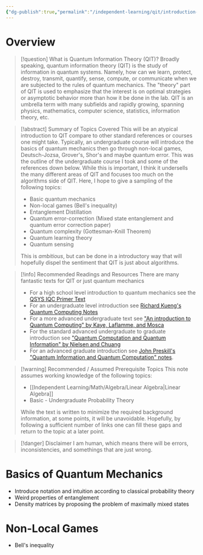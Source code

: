 ```yaml
---
{"dg-publish":true,"permalink":"/independent-learning/qit/introduction-to-quantum-information-theory/","created":"2025-03-17T09:40:48.000-05:00","updated":"2025-03-17T09:40:48.000-05:00"}
---
```


# Overview

> [!question] What is Quantum Information Theory (QIT)?
> Broadly speaking, quantum information theory (QIT) is the study of information in quantum systems. Namely, how can we learn, protect, destroy, transmit, quantify, sense, compute, or communicate when we are subjected to the rules of quantum mechanics. The "theory" part of QIT is used to emphasize that the interest is on optimal strategies or asymptotic behavior more than how it be done in the lab. QIT is an umbrella term with many subfields and rapidly growing, spanning physics, mathematics, computer science, statistics, information theory, etc.

> [!abstract] Summary of Topics Covered
> This will be an atypical introduction to QIT compare to other standard references or courses one might take. Typically, an undergraduate course will introduce the basics of quantum mechanics then go through non-local games, Deutsch-Jozsa, Grover's, Shor's and maybe quantum error. This was the outline of the undergraduate course I took and some of the references down below. While this is important, I think it undersells the many different areas of QIT and focuses too much on the algorithms side of QIT. Here, I hope to give a sampling of the following topics:
> - Basic quantum mechanics
> - Non-local games (Bell's inequality)
> - Entanglement Distillation
> - Quantum error-correction (Mixed state entanglement and quantum error correction paper)
> - Quantum complexity (Gottesman-Knill Theorem)
> - Quantum learning theory
> - Quantum sensing
>   
> This is *ambitious*, but can be done in a introductory way that will hopefully dispel the sentiment that QIT is just about algorithms.

> [!info] Recommended Readings and Resources
> There are many fantastic texts for QIT or just quantum mechanics
> - For a high school level introduction to quantum mechanics see the [QSYS IQC Primer Text](https://uwaterloo.ca/institute-for-quantum-computing/sites/default/files/uploads/files/mathematics_qm_v23_qsys.pdf)
> - For an undergraduate level introduction see [Richard Kueng's Quantum Computing Notes](https://www.jku.at/fileadmin/gruppen/180/2024_kueng_quantum_computing.pdf)
> - For a more advanced undergraduate text see ["An introduction to Quantum Computing" by Kaye, Laflamme, and Mosca](https://books.google.com/books/about/An_Introduction_to_Quantum_Computing.html?id=gLFQAAAAMAAJ)
> - For the standard advanced undergraduate to graduate introduction see ["Quantum Computation and Quantum Information" by Nielsen and Chuang](https://www.cambridge.org/highereducation/books/quantum-computation-and-quantum-information/01E10196D0A682A6AEFFEA52D53BE9AE)
> - For an advanced graduate introduction see [John Preskill's "Quantum Information and Quantum Computation" notes](https://www.lorentz.leidenuniv.nl/quantumcomputers/literature/preskill_1_to_6.pdf).


> [!warning] Recommended / Assumed Prerequisite Topics
> This note assumes working knowledge of the following topics:
> - [[Independent Learning/Math/Algebra/Linear Algebra\|Linear Algebra]]
> - Basic - Undergraduate Probability Theory
>
> While the text is written to minimize the required background information, at some points, it will be unavoidable. Hopefully, by following a sufficient number of links one can fill these gaps and return to the topic at a later point.

> [!danger] Disclaimer
> I am human, which means there will be errors, inconsistencies, and somethings that are just wrong.


# Basics of Quantum Mechanics

- Introduce notation and intuition according to classical probability theory
- Weird properties of entanglement
- Density matrices by proposing the problem of maximally mixed states

# Non-Local Games
- Bell's inequality
